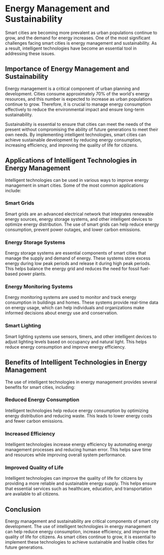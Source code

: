 Energy Management and Sustainability
=========================================================================================================

Smart cities are becoming more prevalent as urban populations continue to grow, and the demand for energy increases. One of the most significant challenges facing smart cities is energy management and sustainability. As a result, intelligent technologies have become an essential tool in addressing these issues.

Importance of Energy Management and Sustainability
--------------------------------------------------

Energy management is a critical component of urban planning and development. Cities consume approximately 70% of the world's energy resources, and this number is expected to increase as urban populations continue to grow. Therefore, it is crucial to manage energy consumption effectively to reduce the environmental impact and ensure long-term sustainability.

Sustainability is essential to ensure that cities can meet the needs of the present without compromising the ability of future generations to meet their own needs. By implementing intelligent technologies, smart cities can achieve sustainable development by reducing energy consumption, increasing efficiency, and improving the quality of life for citizens.

Applications of Intelligent Technologies in Energy Management
-------------------------------------------------------------

Intelligent technologies can be used in various ways to improve energy management in smart cities. Some of the most common applications include:

### Smart Grids

Smart grids are an advanced electrical network that integrates renewable energy sources, energy storage systems, and other intelligent devices to optimize energy distribution. The use of smart grids can help reduce energy consumption, prevent power outages, and lower carbon emissions.

### Energy Storage Systems

Energy storage systems are essential components of smart cities that manage the supply and demand of energy. These systems store excess energy during low peak periods and release it during high peak periods. This helps balance the energy grid and reduces the need for fossil fuel-based power plants.

### Energy Monitoring Systems

Energy monitoring systems are used to monitor and track energy consumption in buildings and homes. These systems provide real-time data on energy usage, which can help individuals and organizations make informed decisions about energy use and conservation.

### Smart Lighting

Smart lighting systems use sensors, timers, and other intelligent devices to adjust lighting levels based on occupancy and natural light. This helps reduce energy consumption and improve energy efficiency.

Benefits of Intelligent Technologies in Energy Management
---------------------------------------------------------

The use of intelligent technologies in energy management provides several benefits for smart cities, including:

### Reduced Energy Consumption

Intelligent technologies help reduce energy consumption by optimizing energy distribution and reducing waste. This leads to lower energy costs and fewer carbon emissions.

### Increased Efficiency

Intelligent technologies increase energy efficiency by automating energy management processes and reducing human error. This helps save time and resources while improving overall system performance.

### Improved Quality of Life

Intelligent technologies can improve the quality of life for citizens by providing a more reliable and sustainable energy supply. This helps ensure that essential services such as healthcare, education, and transportation are available to all citizens.

Conclusion
----------

Energy management and sustainability are critical components of smart city development. The use of intelligent technologies in energy management can help reduce energy consumption, increase efficiency, and improve the quality of life for citizens. As smart cities continue to grow, it is essential to implement these technologies to achieve sustainable and livable cities for future generations.
